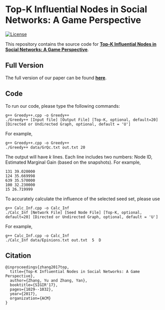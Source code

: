 # Top-K Influential Nodes in Social Networks: A Game Perspective

[![License](https://img.shields.io/badge/License-Apache_2.0-blue.svg)](https://opensource.org/licenses/Apache-2.0)

This repository contains the source code for [**Top-K Influential Nodes in Social Networks: A Game Perspective**](https://arxiv.org/pdf/1810.05959.pdf).

## Full Version
The full version of our paper can be found [**here**](https://yuzhimanhua.github.io/papers/sigir17.pdf).

## Code
To run our code, please type the following commands:
```
g++ Greedy++.cpp -o Greedy++
./Greedy++ [Input file] [Output File] [Top-K, optional, default=20] [Directed or Undirected Graph, optional, default = 'U']
```
For example,
```
g++ Greedy++.cpp -o Greedy++
./Greedy++ data/GrQc.txt out.txt 20
```
The output will have _k_ lines. Each line includes two numbers: Node ID, Estimated Marginal Gain (based on the snapshots).
For example,
```
131 39.020000
124 35.669998
639 35.570000
100 32.230000
15 26.719999
```
To accurately calculate the influence of the selected seed set, please use
```
g++ Calc_Inf.cpp -o Calc_Inf
./Calc_Inf [Network File] [Seed Node File] [Top-K, optional, default=20] [Directed or Undirected Graph, optional, default = 'U']
```
For example,
```
g++ Calc_Inf.cpp -o Calc_Inf
./Calc_Inf data/Epinions.txt out.txt  5  D
```

## Citation
```
@inproceedings{zhang2017top,
  title={Top-K Influential Nodes in Social Networks: A Game Perspective},
  author={Zhang, Yu and Zhang, Yan},
  booktitle={SIGIR'17},
  pages={1029--1032},
  year={2017},
  organization={ACM}
}
```

